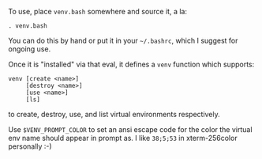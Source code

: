 To use, place <code>venv.bash</code> somewhere and source it, a la:

    . venv.bash
    
You can do this by hand or put it in your <code>~/.bashrc</code>,
which I suggest for ongoing use.

Once it is "installed" via that eval, it defines a <code>venv</code>
function which supports:

    venv [create <name>]
         [destroy <name>]
         [use <name>]
         [ls]
         
to create, destroy, use, and list virtual environments respectively.

Use <code>$VENV_PROMPT_COLOR</code> to set an ansi escape code for the
color the virtual env name should appear in prompt as. I like
<code>38;5;53</code> in xterm-256color personally :-)
